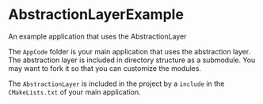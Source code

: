 # AbstractionLayerExample
An example application that uses the AbstractionLayer

The `AppCode` folder is your main application that uses the abstraction layer. The abstraction layer is included in directory structure as a submodule. You may want to fork it
so that you can customize the modules.

The `AbstractionLayer` is included in the project by a `include` in the `CMakeLists.txt` of your main application.
